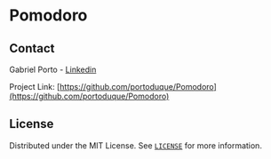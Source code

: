 # Pomodoro

## Contact
Gabriel Porto - [Linkedin](https://www.linkedin.com/in/portoduque/)

Project Link: [https://github.com/portoduque/Pomodoro](https://github.com/portoduque/Pomodoro)

## License

Distributed under the MIT License. See [`LICENSE`](https://github.com/portoduque/Pomodoro/blob/main/LICENSE) for more information.

